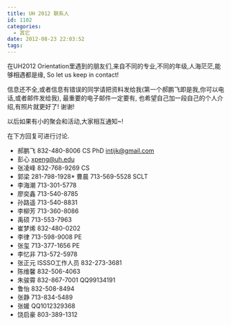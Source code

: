```yaml
---
title: UH 2012 联系人
id: 1102
categories:
  - 其它
date: 2012-08-23 22:03:52
tags:
---
```


在UH2012 Orientation里遇到的朋友们,来自不同的专业,不同的年级,人海茫茫,能够相遇都是缘, So let us keep in contact!

信息还不全,或者信息有错误的同学请把资料发给我(第一个郝鹏飞即是我,你可以电话,或者邮件发给我), 最重要的电子邮件一定要有, 也希望自己加一段自己的个人介绍,有照片就更好了! 谢谢!

以后如果有小的聚会和活动,大家相互通知~!

在下方回复可进行讨论.

*   郝鹏飞 832-480-8006 CS PhD intijk@gmail.com
*   彭心 xpeng@uh.edu
*   张凌峰 832-768-9269 CS
*   郭梁 281-798-1928*   曹晨 713-569-5528 SCLT
*   李海潮 713-301-5778
*   廖奕鑫 713-540-8785
*   孙路遥 713-540-8831
*   李柳芳 713-360-8086
*   禹硕  713-553-7963
*   崔梦烯 832-480-0202
*   李律 713-598-9008  PE
*   张玺 713-377-1656  PE
*   李忆非 713-572-5978
*   张正元 ISSSO工作人员 832-273-3681
*   陈维馨 832-506-4063
*   朱骏霄 832-867-7001 QQ99134191
*   鲁怡 832-508-8494
*   张静 713-834-5489
*   张媛 QQ1012329368
*   饶启豪 803-389-1312